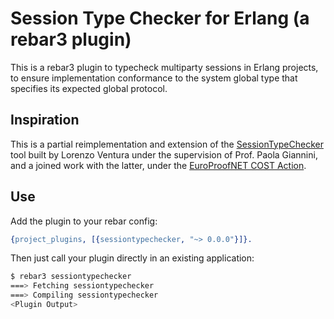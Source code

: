 # Session Type Checker for Erlang (a rebar3 plugin)

This is a rebar3 plugin to typecheck multiparty sessions in Erlang projects,
to ensure implementation conformance to the system global type that specifies
its expected global protocol. 

## Inspiration

This is a partial reimplementation and extension of the [SessionTypeChecker](https://github.com/20001327/sessiontypechecker)
tool built by Lorenzo Ventura under the supervision of Prof. Paola Giannini, and a joined
work with the latter, under the [EuroProofNET COST Action](https://europroofnet.github.io/).

## Use

Add the plugin to your rebar config:

```erlang
{project_plugins, [{sessiontypechecker, "~> 0.0.0"}]}.
```

Then just call your plugin directly in an existing application:
```sh
$ rebar3 sessiontypechecker
===> Fetching sessiontypechecker
===> Compiling sessiontypechecker
<Plugin Output>
```
